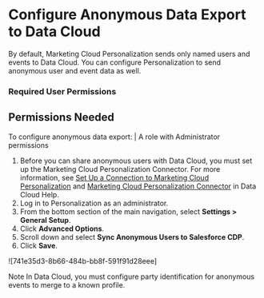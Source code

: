

# Configure Anonymous Data Export to Data Cloud

By default, Marketing Cloud Personalization sends only named users and events
to Data Cloud. You can configure Personalization to send anonymous user and
event data as well.

### Required User Permissions

Permissions Needed  
---  
To configure anonymous data export: | A role with Administrator permissions  
  
  1. Before you can share anonymous users with Data Cloud, you must set up the Marketing Cloud Personalization Connector. For more information, see [Set Up a Connection to Marketing Cloud Personalization](https://help.salesforce.com/s/articleView?id=sf.c360_a_set_up_interaction_studio_connector.htm&language=en_US&type=5) and [Marketing Cloud Personalization Connector](https://help.salesforce.com/s/articleView?id=sf.c360_a_interaction_studio_connector.htm&language=en_US&type=5) in Data Cloud Help. 
  2. Log in to Personalization as an administrator.
  3. From the bottom section of the main navigation, select **Settings > General Setup**.
  4. Click **Advanced Options**.
  5. Scroll down and select **Sync Anonymous Users to Salesforce CDP**.
  6. Click **Save**.

![741e35d3-8b66-484b-bb8f-591f91d28eee]

Note In Data Cloud, you must configure party identification for anonymous
events to merge to a known profile.

